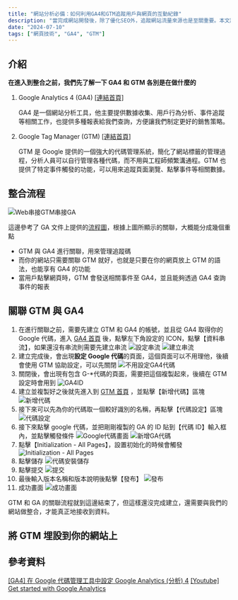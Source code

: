 ```yaml
---
title: "網站分析必備：如何利用GA4和GTM追蹤用戶與網頁的互動紀錄"
description: "當完成網站開發後，除了優化SEO外，追蹤網站流量來源也是至關重要。本文將介紹如何啟用Google Tag Manager (GTM)並管理Google Analytics 4(GA4)，從而有效地監控和分析網站流量。"
date: "2024-07-10"
tags: ["網頁技術", "GA4", "GTM"]
---
```


## 介紹

**在進入到整合之前，我們先了解一下 GA4 和 GTM 各別是在做什麼的**

1. Google Analytics 4 (GA4) [[連結首頁]](https://analytics.google.com/)

    GA4 是一個網站分析工具，他主要提供數據收集、用戶行為分析、事件追蹤等相關工作，也提供多種報表給我們查詢，方便讓我們制定更好的銷售策略。

2. Google Tag Manager (GTM) [[連結首頁]](https://tagmanager.google.com/)

    GTM 是 Google 提供的一個強大的代碼管理系統，簡化了網站標籤的管理過程，分析人員可以自行管理各種代碼，而不用與工程師頻繁溝通程。GTM 也提供了特定事件觸發的功能，可以用來追蹤頁面瀏覽、點擊事件等相關數據。

## 整合流程

![Web串接GTM串接GA](/content/images/web-gtm-ga4.png)

這邊參考了 GA 文件上提供的[流程圖](https://support.google.com/tagmanager/answer/9442095?hl=zh-Hant)，根據上圖所顯示的關聯，大概能分成幾個重點

-   GTM 與 GA4 進行關聯，用來管理追蹤碼
-   而你的網站只需要關聯 GTM 就好，也就是只要在你的網頁放上 GTM 的語法，也能享有 GA4 的功能
-   當用戶點擊網頁時，GTM 會發送相關事件至 GA4，並且能夠透過 GA4 查詢事件的報表

## 關聯 GTM 與 GA4

1. 在進行關聯之前，需要先建立 GTM 和 GA4 的帳號，並且從 GA4 取得你的 Google 代碼，進入 [GA4 首頁](https://analytics.google.com/) 後，點擊左下角設定的 ICON，點擊【資料串流】，如果還沒有串流則需要先建立串流
   ![設定串流](/content/images/ga4-set-stream.png)
   ![建立串流](/content/images/ga4-add-stream.png)
2. 建立完成後，會出現**設定 Google 代碼**的頁面，這個頁面可以不用理他，後續會使用 GTM 協助設定，可以先關閉
   ![不用設定GA4代碼](/content/images/ga4-not-use.png)
3. 關閉後，會出現有包含 G-\*代碼的頁面，需要把這個複製起來，後續在 GTM 設定時會用到
   ![GA4ID](/content/images/ga4-gtm-id.png)
4. 建立並複製好之後就先進入到 [GTM 首頁](https://tagmanager.google.com/) ，並點擊【新增代碼】區塊
   ![新增代碼](/content/images/gtm-add-tag.png)
5. 接下來可以先為你的代碼取一個較好識別的名稱，再點擊【代碼設定】區塊
   ![代碼設定](/content/images/gtm-setting-tag.png)
6. 接下來點擊 google 代碼，並把剛剛複製的 GA 的 ID 貼到【代碼 ID】輸入框內，並點擊觸發條件
   ![Google代碼畫面](/content/images/gtm-google-tag.png)
   ![新增GA代碼](/content/images/gtm-tag-insert.png)
7. 點擊【Initialization - All Pages】，設置初始化的時候會觸發
   ![Initialization - All Pages](/content/images/gtm-ga-trigger.png)
8. 點擊儲存
   ![代碼安裝儲存](/content/images/gtm-tag-save.png)
9. 點擊提交
   ![提交](/content/images/gtm-submit.png)
10. 最後輸入版本名稱和版本說明後點擊【發布】
    ![發布](/content/images/gtm-publish.png)
11. 成功畫面
    ![成功畫面](/content/images/gtm-success.png)

GTM 和 GA 的關聯流程就到這邊結束了，但這樣還沒完成建立，還需要與我們的網站做整合，才能真正地接收到資料。

## 將 GTM 埋設到你的網站上

## 參考資料

[[GA4] 在 Google 代碼管理工具中設定 Google Analytics (分析) 4](https://support.google.com/tagmanager/answer/9442095?hl=zh-MO)
[[Youtube] Get started with Google Analytics](https://www.youtube.com/watch?v=UuE37-MM1ws&list=PLI5YfMzCfRtZ4bHJJDl_IJejxMwZFiBwz&index=2)

